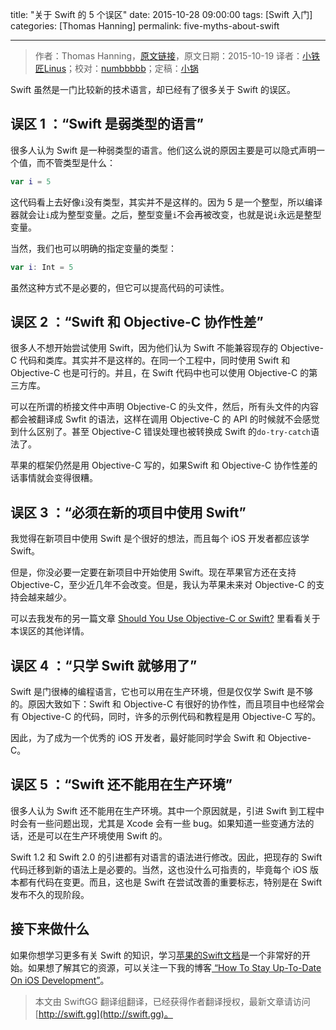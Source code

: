 title: "关于 Swift 的 5 个误区"
date: 2015-10-28 09:00:00
tags: [Swift 入门]
categories: [Thomas Hanning]
permalink: five-myths-about-swift

---
> 作者：Thomas Hanning，[原文链接](http://www.thomashanning.com/five-myths-about-swift/)，原文日期：2015-10-19
> 译者：[小铁匠Linus](http://linusling.com)；校对：[numbbbbb](http://numbbbbb.com/)；定稿：[小锅](http://www.swiftyper.com)
  







<!--此处开始正文-->

Swift 虽然是一门比较新的技术语言，却已经有了很多关于 Swift 的误区。

<!--more-->

## 误区 1 ：“Swift 是弱类型的语言”

很多人认为 Swift 是一种弱类型的语言。他们这么说的原因主要是可以隐式声明一个值，而不管类型是什么：

```swift
var i = 5
```

这代码看上去好像`i`没有类型，其实并不是这样的。因为 5 是一个整型，所以编译器就会让`i`成为整型变量。之后，整型变量`i`不会再被改变，也就是说`i`永远是整型变量。

当然，我们也可以明确的指定变量的类型：

```swift
var i: Int = 5
```

虽然这种方式不是必要的，但它可以提高代码的可读性。

## 误区 2 ：“Swift 和 Objective-C 协作性差”

很多人不想开始尝试使用 Swift，因为他们认为 Swift 不能兼容现存的 Objective-C 代码和类库。其实并不是这样的。在同一个工程中，同时使用 Swift 和 Objective-C 也是可行的。并且，在 Swift 代码中也可以使用 Objective-C 的第三方库。

可以在所谓的桥接文件中声明 Objective-C 的头文件，然后，所有头文件的内容都会被翻译成 Swfit 的语法，这样在调用 Objective-C 的 API 的时候就不会感觉到什么区别了。甚至 Objective-C 错误处理也被转换成 Swift 的`do-try-catch`语法了。

苹果的框架仍然是用 Objective-C 写的，如果Swift 和 Objective-C 协作性差的话事情就会变得很糟。

## 误区 3 ：“必须在新的项目中使用 Swift”

我觉得在新项目中使用 Swift 是个很好的想法，而且每个 iOS 开发者都应该学 Swift。

但是，你没必要一定要在新项目中开始使用 Swift。现在苹果官方还在支持 Objective-C，至少近几年不会改变。但是，我认为苹果未来对 Objective-C 的支持会越来越少。

可以去我发布的另一篇文章 [Should You Use Objective-C or Swift?](http://www.thomashanning.com/should-you-use-objective-c-or-swift/) 里看看关于本误区的其他详情。

## 误区 4 ：“只学 Swift 就够用了”

Swift 是门很棒的编程语言，它也可以用在生产环境，但是仅仅学 Swift 是不够的。原因大致如下：Swift 和 Objective-C 有很好的协作性，而且项目中也经常会有 Objective-C 的代码，同时，许多的示例代码和教程是用 Objective-C 写的。

因此，为了成为一个优秀的 iOS 开发者，最好能同时学会 Swift 和 Objective-C。

## 误区 5 ：“Swift 还不能用在生产环境”

很多人认为 Swift 还不能用在生产环境。其中一个原因就是，引进 Swift 到工程中时会有一些问题出现，尤其是 Xcode 会有一些 bug。如果知道一些变通方法的话，还是可以在生产环境使用 Swift 的。

Swift 1.2 和 Swift 2.0 的引进都有对语言的语法进行修改。因此，把现存的 Swift 代码迁移到新的语法上是必要的。当然，这也没什么可指责的，毕竟每个 iOS 版本都有代码在变更。而且，这也是 Swift 在尝试改善的重要标志，特别是在 Swift 发布不久的现阶段。

## 接下来做什么

如果你想学习更多有关 Swift 的知识，学习[苹果的Swift文档](https://itunes.apple.com/us/book/the-swift-programming-language/id881256329?mt=11)是一个非常好的开始。如果想了解其它的资源，可以关注一下我的博客[ “How To Stay Up-To-Date On iOS Development”](http://www.thomashanning.com/how-to-stay-up-to-date-on-ios-development/)。

> 本文由 SwiftGG 翻译组翻译，已经获得作者翻译授权，最新文章请访问 [http://swift.gg](http://swift.gg)。